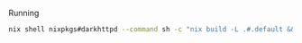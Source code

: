 Running
```sh
nix shell nixpkgs#darkhttpd --command sh -c "nix build -L .#.default && darkhttpd ./result"
```
